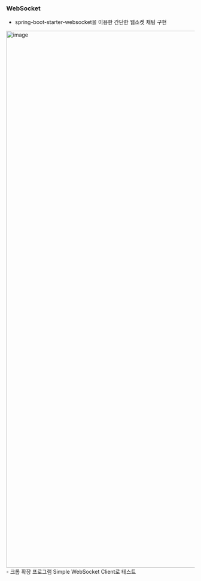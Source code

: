 ### WebSocket

- spring-boot-starter-websocket을 이용한 간단한 웹소켓 채팅 구현

<img width="1431" alt="image" src="https://github.com/Hchanghyeon/programming-learn/assets/92444744/669d8760-2b7c-44a5-bd93-5dca980b3a40">
- 크롬 확장 프로그램 Simple WebSocket Client로 테스트
